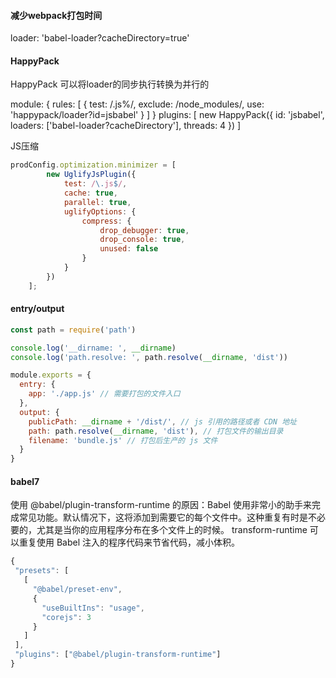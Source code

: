 #### 减少webpack打包时间
loader: 'babel-loader?cacheDirectory=true'

#### HappyPack
HappyPack 可以将loader的同步执行转换为并行的

module: {
    rules: [
        {
            test: /\.js%/,
            exclude: /node_modules/,
            use: 'happypack/loader?id=jsbabel'
        }
    ]
}
plugins: [
    new HappyPack({
        id: 'jsbabel',
        loaders: ['babel-loader?cacheDirectory'],
        threads: 4
    })
]

JS压缩
```javascript
prodConfig.optimization.minimizer = [
        new UglifyJsPlugin({
            test: /\.js$/,
            cache: true,
            parallel: true,
            uglifyOptions: {
                compress: {
                    drop_debugger: true,
                    drop_console: true,
                    unused: false
                }
            }
        })
    ];
```
#### entry/output
```javascript
const path = require('path')

console.log('__dirname: ', __dirname)
console.log('path.resolve: ', path.resolve(__dirname, 'dist'))

module.exports = {
  entry: {
    app: './app.js' // 需要打包的文件入口
  },
  output: {
    publicPath: __dirname + '/dist/', // js 引用的路径或者 CDN 地址
    path: path.resolve(__dirname, 'dist'), // 打包文件的输出目录
    filename: 'bundle.js' // 打包后生产的 js 文件
  }
}
```
#### babel7
使用 @babel/plugin-transform-runtime 的原因：Babel 使用非常小的助手来完成常见功能。默认情况下，这将添加到需要它的每个文件中。这种重复有时是不必要的，尤其是当你的应用程序分布在多个文件上的时候。
transform-runtime 可以重复使用 Babel 注入的程序代码来节省代码，减小体积。
```javascript
{
 "presets": [
   [
     "@babel/preset-env",
     {
       "useBuiltIns": "usage",
       "corejs": 3
     }
   ]
 ],
 "plugins": ["@babel/plugin-transform-runtime"]
}
```




